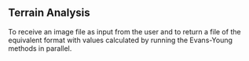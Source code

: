 ## Terrain Analysis

To receive an image file as input from the user and to return a file of the equivalent format with values calculated by running the Evans-Young methods in parallel.
